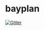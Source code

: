 # bayplan

[![Gitter](https://badges.gitter.im/Join%20Chat.svg)](https://gitter.im/amilcarjosimar/bayplan?utm_source=badge&utm_medium=badge&utm_campaign=pr-badge&utm_content=badge)